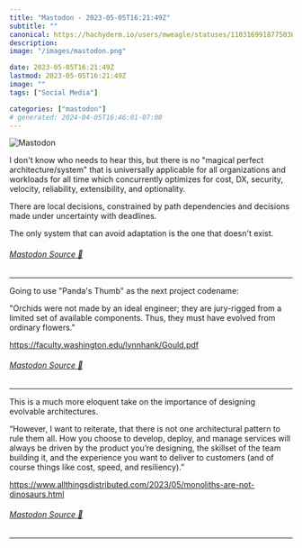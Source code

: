 ```yaml
---
title: "Mastodon - 2023-05-05T16:21:49Z"
subtitle: ""
canonical: https://hachyderm.io/users/mweagle/statuses/110316991877503859
description:
image: "/images/mastodon.png"

date: 2023-05-05T16:21:49Z
lastmod: 2023-05-05T16:21:49Z
image: ""
tags: ["Social Media"]

categories: ["mastodon"]
# generated: 2024-04-05T16:46:01-07:00
---
```

![Mastodon](/images/mastodon.png)

<p>I don&#39;t know who needs to hear this, but there is no &quot;magical perfect architecture/system&quot; that is universally applicable for all organizations and workloads for all time which concurrently optimizes for cost, DX, security, velocity, reliability, extensibility, and optionality. </p><p>There are local decisions, constrained by path dependencies and decisions made under uncertainty with deadlines.</p><p>The only system that can avoid adaptation is the one that doesn&#39;t exist.</p>


###### [Mastodon Source 🐘](https://hachyderm.io/@mweagle/110316991877503859)

___

<p>Going to use &quot;Panda&#39;s Thumb&quot; as the next project codename:</p><p>&quot;Orchids were not made by an ideal engineer; they are jury-rigged from a limited set of available components. Thus, they must have evolved from ordinary flowers.&quot;</p><p><a href="https://faculty.washington.edu/lynnhank/Gould.pdf" target="_blank" rel="nofollow noopener noreferrer" translate="no"><span class="invisible">https://</span><span class="ellipsis">faculty.washington.edu/lynnhan</span><span class="invisible">k/Gould.pdf</span></a></p>


###### [Mastodon Source 🐘](https://hachyderm.io/@mweagle/110317073715290402)

___

<p>This is a much more eloquent take on the importance of designing evolvable architectures.</p><p>“However, I want to reiterate, that there is not one architectural pattern to rule them all. How you choose to develop, deploy, and manage services will always be driven by the product you’re designing, the skillset of the team building it, and the experience you want to deliver to customers (and of course things like cost, speed, and resiliency).”</p><p><a href="https://www.allthingsdistributed.com/2023/05/monoliths-are-not-dinosaurs.html" target="_blank" rel="nofollow noopener noreferrer" translate="no"><span class="invisible">https://www.</span><span class="ellipsis">allthingsdistributed.com/2023/</span><span class="invisible">05/monoliths-are-not-dinosaurs.html</span></a></p>


###### [Mastodon Source 🐘](https://hachyderm.io/@mweagle/110318734925353272)

___
